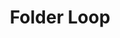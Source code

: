 ---
layout: loop
title: Folder Loop
description: Folder loop lists folders from your shop.
sidebar: loop
lang: en
subnav: loop_folder
uses_global_argument: true
returns_global_outputs: { countable : true, timestampable : true, versionable : true }
type: folder
arguments :
    - {name: "id", description: "A single or a list of folder ids.", example: "id=\"2\", id=\"1,4,7\""}
    - {name: "parent", description: "A single folder id.", example: "folder=\"3\""}
    - {name: "current", description: "A boolean value which allows either to exclude current folder from results either to match only this folder", example: "current=\"yes\""}
    - {name: "content", description: "A single content id.", example: "content=\"3\""}
    - {name: "not_empty", description: "A boolean value.", example: "not_empty=\"yes\"", default: "no"}
    - {name: "visible", description: "A boolean value.", example: "visible=\"no\"", default: "yes"}
    - {name: "exclude", description: "A single or a list of folder ids.", example: "exclude=\"2\", exclude=\"1,4,7\""}
    - {name: "lang", description: "A lang id", example: "lang=\"1\""}
    - {
        name: "order", description: "A list of values", example: "order=\"random\"", default: "manual",
        expected_values: [
            {name: "alpha",             description: "alphabetical order on title"},
            {name: "alpha_reverse",     description: "reverse alphabetical order on title"},
            {name: "manual",            description: "`folder` argument must be set"},
            {name: "manual_reverse",    description: "`folder` argument must be set"},
            {name: "random",            description: ""},
            {name: "created",           description: "ascending order on date of content creation"},
            {name: "created_reverse",   description: "descending order on date of content creation"},
            {name: "updated",           description: "ascending order on date of content update"},
            {name: "updated_reverse",   description: "descending order on date of content update"}
        ]
      }
outputs :
    - {name: "$ID", description: "the folder id"}
    - {name: "$IS_TRANSLATED", description: "check if the folder is translated"}
    - {name: "$LOCALE", description: "The locale used for this research"}
    - {name: "$TITLE", description: "the folder title"}
    - {name: "$CHAPO", description: "the folder chapo"}
    - {name: "$DESCRIPTION", description: "the folder description"}
    - {name: "$POSTSCRIPTUM", description: "the folder postscriptum"}
    - {name: "$META_TITLE", description: "the folder meta title"}
    - {name: "$META_DESCRIPTION", description: "the folder meta description"}
    - {name: "$META_KEYWORDS", description: "the folder meta keywords"}
    - {name: "$URL", description: "the folder URL"}
    - {name: "$PARENT", description: "the parent folder"}
    - {name: "$CONTENT_COUNT", description: "the number of visible contents for this folder"}
    - {name: "$VISIBLE", description: "the folder visibility"}
    - {name: "$POSITION", description: "the folder position"}
    - {name: "$CREATE_DATE", description: "the folder create date"}
    - {name: "$UPDATE_DATE", description: "the folder update date"}
    - {name: "$VERSION", description: "the folder version"}
    - {name: "$VERSION_DATE", description: "the folder version date"}
    - {name: "$VERSION_AUTHOR", description: "the folder version author"}
---